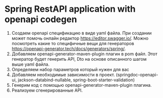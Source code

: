 # Spring RestAPI application with openapi codegen

1. Создаем openapi спецификацию в виде yaml файла. При создании может помочь онлайн редактор https://editor.swagger.io/.
   Можно посмотреть какие то специфичные вещи для генераторов https://openapi-generator.tech/docs/generators/spring/.
2. Добавляем openapi-generator-maven-plugin плагин в pom файл. Этот генератор будет генерить API, Dto на основе
   описанного шагом выше yaml файла.
3. Определяем набор параметров который нужен для вас
4. Добавляем необходимые зависимости в проект.  (springdoc-openapi-ui, jackson-databind-nullable,
   spring-boot-starter-validation)
5. Генерим код с помощью openapi-generator-maven-plugin плагина.
6. Реализуем сгенерированные API.